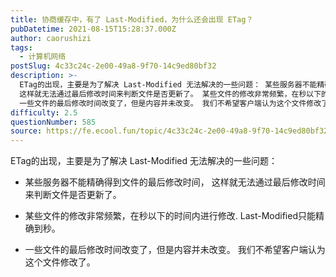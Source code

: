 ```yaml
---
title: 协商缓存中，有了 Last-Modified，为什么还会出现 ETag？
pubDatetime: 2021-08-15T15:28:37.000Z
author: caorushizi
tags:
  - 计算机网络
postSlug: 4c33c24c-2e00-49a8-9f70-14c9ed80bf32
description: >-
  ETag的出现，主要是为了解决 Last-Modified 无法解决的一些问题： 某些服务器不能精确得到文件的最后修改时间，
  这样就无法通过最后修改时间来判断文件是否更新了。 某些文件的修改非常频繁，在秒以下的时间内进行修改. Last-Modified只能精确到秒。
  一些文件的最后修改时间改变了，但是内容并未改变。 我们不希望客户端认为这个文件修改了。
difficulty: 2.5
questionNumber: 585
source: https://fe.ecool.fun/topic/4c33c24c-2e00-49a8-9f70-14c9ed80bf32
---
```


ETag的出现，主要是为了解决 Last-Modified 无法解决的一些问题：

- 某些服务器不能精确得到文件的最后修改时间， 这样就无法通过最后修改时间来判断文件是否更新了。

- 某些文件的修改非常频繁，在秒以下的时间内进行修改. Last-Modified只能精确到秒。

- 一些文件的最后修改时间改变了，但是内容并未改变。 我们不希望客户端认为这个文件修改了。
